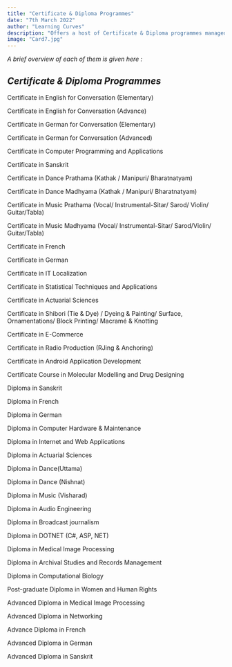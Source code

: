 ```yaml
---
title: "Certificate & Diploma Programmes"
date: "7th March 2022"
author: "Learning Curves"
description: "Offers a host of Certificate & Diploma programmes managed by various faculties & departments."
image: "Card7.jpg"
---
```


_<div className="text-warning">A brief overview of each of them is given here :</div>_

## _Certificate & Diploma Programmes_

Certificate in English for Conversation (Elementary)

Certificate in English for Conversation (Advance)

Certificate in German for Conversation (Elementary)

Certificate in German for Conversation (Advanced)

Certificate in Computer Programming and Applications

Certificate in Sanskrit

Certificate in Dance Prathama (Kathak / Manipuri/ Bharatnatyam)

Certificate in Dance Madhyama (Kathak / Manipuri/ Bharatnatyam)

Certificate in Music Prathama (Vocal/ Instrumental-Sitar/ Sarod/ Violin/ Guitar/Tabla)

Certificate in Music Madhyama (Vocal/ Instrumental-Sitar/ Sarod/Violin/ Guitar/Tabla)

Certificate in French

Certificate in German

Certificate in IT Localization

Certificate in Statistical Techniques and Applications

Certificate in Actuarial Sciences

Certificate in Shibori (Tie & Dye) / Dyeing & Painting/ Surface, Ornamentations/ Block Printing/ Macramé & Knotting

Certificate in E-Commerce

Certificate in Radio Production (RJing & Anchoring)

Certificate in Android Application Development

Certificate Course in Molecular Modelling and Drug Designing

Diploma in Sanskrit

Diploma in French

Diploma in German

Diploma in Computer Hardware & Maintenance

Diploma in Internet and Web Applications

Diploma in Actuarial Sciences

Diploma in Dance(Uttama)

Diploma in Dance (Nishnat)

Diploma in Music (Visharad)

Diploma in Audio Engineering

Diploma in Broadcast journalism

Diploma in DOTNET (C#, ASP, NET)

Diploma in Medical Image Processing

Diploma in Archival Studies and Records Management

Diploma in Computational Biology

Post-graduate Diploma in Women and Human Rights

Advanced Diploma in Medical Image Processing

Advanced Diploma in Networking

Advance Diploma in French

Advanced Diploma in German

Advanced Diploma in Sanskrit
